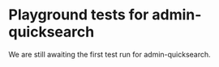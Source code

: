 # Playground tests for admin-quicksearch
We are still awaiting the first test run for admin-quicksearch.
